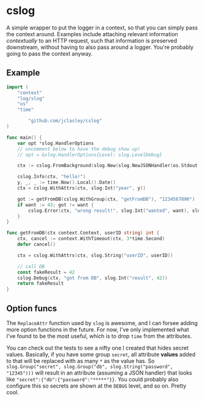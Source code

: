 # cslog

A simple wrapper to put the logger in a context, so that you can simply pass the context around.
Examples include attaching relevant information _contextually_ to an HTTP request, such that information is preserved
downstream, without having to also pass around a logger. You're probably going to pass the context anyway.

## Example

```go
import (
	"context"
	"log/slog"
	"os"
	"time"

    	"github.com/jclasley/cslog"
)

func main() {
	var opt *slog.HandlerOptions
	// uncomment below to have the debug show up!
	// opt = &slog.HandlerOptions{Level: slog.LevelDebug}

	ctx := cslog.FromBackground(slog.New(slog.NewJSONHandler(os.Stdout, cslog.WithoutTime(opt))))

	cslog.Info(ctx, "hello!")
	y, _, _ := time.Now().Local().Date()
	ctx = cslog.WithAttrs(ctx, slog.Int("year", y))

	got := getFromDB(cslog.WithGroup(ctx, "getFromDB"), "1234567890")
	if want := 43; got != want {
		cslog.Error(ctx, "wrong result!", slog.Int("wanted", want), slog.Int("got", got))
	}
}

func getFromDB(ctx context.Context, userID string) int {
    ctx, cancel := context.WithTimeout(ctx, 3*time.Second)
    defer cancel()

    ctx = cslog.WithAttrs(ctx, slog.String("userID", userID))

    // call DB
    const fakeResult = 42
    cslog.Debug(ctx, "got from DB", slog.Int("result", 42))
    return fakeResult
}
```

## Option funcs

The `ReplaceAttr` function used by `slog` is awesome, and I can forsee adding more option functions in the future. For now, I've only implemented what I've found to be the most useful, which is to drop `time` from the attributes.

You can check out the tests to see a nifty one I created that hides secret values. Basically, if you have some group `secret`, all attribute **values** added to that will be replaced with as many `*` as the value has. So `slog.Group("secret", slog.Group("db", slog.String("password", "12345")))` will result in an attribute (assuming a JSON handler) that looks like `"secret":{"db":{"password":"*****"}}`. You could probably also configure this so secrets are shown at the `DEBUG` level, and so on. Pretty cool.
